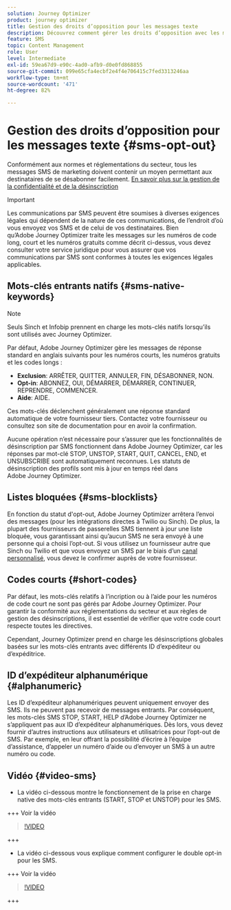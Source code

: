 ```yaml
---
solution: Journey Optimizer
product: journey optimizer
title: Gestion des droits d’opposition pour les messages texte
description: Découvrez comment gérer les droits d’opposition avec les messages SMS/MMS.
feature: SMS
topic: Content Management
role: User
level: Intermediate
exl-id: 59ea67d9-e90c-4ad0-afb9-d0e0fd868855
source-git-commit: 099e65cfa4ecbf2e4f4e706415c7fed3313246aa
workflow-type: tm+mt
source-wordcount: '471'
ht-degree: 82%

---
```


# Gestion des droits d’opposition pour les messages texte {#sms-opt-out}

Conformément aux normes et réglementations du secteur, tous les messages SMS de marketing doivent contenir un moyen permettant aux destinataires de se désabonner facilement. [En savoir plus sur la gestion de la confidentialité et de la désinscription](../privacy/opt-out.md)

>[!IMPORTANT]
>
>Les communications par SMS peuvent être soumises à diverses exigences légales qui dépendent de la nature de ces communications, de l’endroit d’où vous envoyez vos SMS et de celui de vos destinataires. Bien qu’Adobe Journey Optimizer traite les messages sur les numéros de code long, court et les numéros gratuits comme décrit ci-dessus, vous devez consulter votre service juridique pour vous assurer que vos communications par SMS sont conformes à toutes les exigences légales applicables.
>

## Mots-clés entrants natifs {#sms-native-keywords}

>[!NOTE]
>
> Seuls Sinch et Infobip prennent en charge les mots-clés natifs lorsqu’ils sont utilisés avec Journey Optimizer.

Par défaut, Adobe Journey Optimizer gère les messages de réponse standard en anglais suivants pour les numéros courts, les numéros gratuits et les codes longs :

* **Exclusion**: ARRÊTER, QUITTER, ANNULER, FIN, DÉSABONNER, NON.
* **Opt-in**: ABONNEZ, OUI, DÉMARRER, DÉMARRER, CONTINUER, REPRENDRE, COMMENCER.
* **Aide**: AIDE.

Ces mots-clés déclenchent généralement une réponse standard automatique de votre fournisseur tiers. Contactez votre fournisseur ou consultez son site de documentation pour en avoir la confirmation.

Aucune opération n’est nécessaire pour s’assurer que les fonctionnalités de désinscription par SMS fonctionnent dans Adobe Journey Optimizer, car les réponses par mot-clé STOP, UNSTOP, START, QUIT, CANCEL, END, et UNSUBSCRIBE sont automatiquement reconnues. Les statuts de désinscription des profils sont mis à jour en temps réel dans Adobe Journey Optimizer.


## Listes bloquées {#sms-blocklists}

En fonction du statut d&#39;opt-out, Adobe Journey Optimizer arrêtera l’envoi des messages (pour les intégrations directes à Twilio ou Sinch). De plus, la plupart des fournisseurs de passerelles SMS tiennent à jour une liste bloquée, vous garantissant ainsi qu’aucun SMS ne sera envoyé à une personne qui a choisi l’opt-out. Si vous utilisez un fournisseur autre que Sinch ou Twilio et que vous envoyez un SMS par le biais d’un [canal personnalisé](../building-journeys/using-custom-actions.md), vous devez le confirmer auprès de votre fournisseur.


## Codes courts {#short-codes}

Par défaut, les mots-clés relatifs à l’incription ou à l’aide pour les numéros de code court ne sont pas gérés par Adobe Journey Optimizer. Pour garantir la conformité aux réglementations du secteur et aux règles de gestion des désinscriptions, il est essentiel de vérifier que votre code court respecte toutes les directives.

Cependant, Journey Optimizer prend en charge les désinscriptions globales basées sur les mots-clés entrants avec différents ID d’expéditeur ou d’expéditrice.

## ID d’expéditeur alphanumérique {#alphanumeric}

Les ID d’expéditeur alphanumériques peuvent uniquement envoyer des SMS. Ils ne peuvent pas recevoir de messages entrants. Par conséquent, les mots-clés SMS STOP, START, HELP d’Adobe Journey Optimizer ne s’appliquent pas aux ID d’expéditeur alphanumériques. Dès lors, vous devez fournir d’autres instructions aux utilisateurs et utilisatrices pour l’opt-out de SMS. Par exemple, en leur offrant la possibilité d’écrire à l’équipe d’assistance, d’appeler un numéro d’aide ou d’envoyer un SMS à un autre numéro ou code.

## Vidéo {#video-sms}

* La vidéo ci-dessous montre le fonctionnement de la prise en charge native des mots-clés entrants (START, STOP et UNSTOP) pour les SMS.

+++ Voir la vidéo

  >[!VIDEO](https://video.tv.adobe.com/v/344026?quality=12)

+++

* La vidéo ci-dessous vous explique comment configurer le double opt-in pour les SMS.

+++ Voir la vidéo

  >[!VIDEO](https://video.tv.adobe.com/v/3427129/?learn=on)

+++
